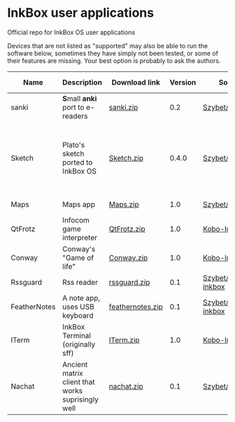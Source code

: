 # InkBox user applications
Official repo for InkBox OS user applications

Devices that are not listed as "supported" may also be able to run the software below, sometimes they have simply not been tested, or some of their features are missing. Your best option is probably to ask the authors.

| Name  | Description | Download link | Version | Source code | Fork | Author | Supported devices |
| - | - | - | - | - | - | - | - |
| sanki | **S**mall **anki** port to e-readers | [sanki.zip](https://github.com/Kobo-InkBox/user-applications/raw/main/download/sanki.zip) | 0.2 | [Szybet/sanki](https://github.com/Szybet/sanki) | :x: | Szybet | all? |
| Sketch | Plato's sketch ported to InkBox OS | [Sketch.zip](https://github.com/Kobo-InkBox/user-applications/raw/main/download/Sketch.zip) | 0.4.0 | [Szybet/sketch-inkbox](https://github.com/Szybet/sketch-inkbox) | :heavy_check_mark: | baskerville/Szybet | n705, n905b, n905c, n613, n236, n437, n306, n873 |
| Maps | Maps app | [Maps.zip](https://github.com/Kobo-InkBox/user-applications/raw/main/download/Maps.zip) | 1.0 | [Szybet/inkbox-maps](https://github.com/Szybet/inkbox-maps) | :heavy_check_mark: | jmfairlie/Szybet/tux-linux | all |
| QtFrotz | Infocom game interpreter | [QtFrotz.zip](https://github.com/Kobo-InkBox/user-applications/raw/main/download/QtFrotz.zip) | 1.0 | [Kobo-InkBox/QtFrotz](https://github.com/Kobo-InkBox/QtFrotz) | :heavy_check_mark: | [BigBoot](https://www.mobileread.com/forums/member.php?u=230467)/tux-linux | all |
| Conway | Conway's "Game of life" | [Conway.zip](https://github.com/Kobo-InkBox/user-applications/raw/main/download/Conway.zip) | 1.0 | [Kobo-InkBox/conway](https://github.com/Kobo-InkBox/conway) | :heavy_check_mark: | tucnak/tux-linux | all |
| Rssguard | Rss reader | [rssguard.zip](https://github.com/Kobo-InkBox/user-applications/raw/main/download/rssguard.zip) | 0.1 | [Szybet/rssguard-inkbox](https://github.com/Szybet/rssguard-inkbox) | :heavy_check_mark: |  martinrotter/Szybet | n306 |
| FeatherNotes | A note app, uses USB keyboard | [feathernotes.zip](https://github.com/Kobo-InkBox/user-applications/raw/main/download/feathernotes.zip) | 0.1 | [Szybet/FeatherNotes-inkbox](https://github.com/Szybet/FeatherNotes-inkbox) | :heavy_check_mark: | tsujan/Szybet | n306 |
| ITerm | InkBox Terminal (originally sff) | [ITerm.zip](https://github.com/Kobo-InkBox/user-applications/raw/main/download/ITerm.zip) | 1.0 | [Kobo-InkBox/sff](https://github.com/Kobo-InkBox/sff) | :heavy_check_mark: | jsbronder/tux-linux | all |
| Nachat | Ancient matrix client that works suprisingly well | [nachat.zip](https://github.com/Kobo-InkBox/user-applications/raw/main/download/nachat.zip) | 0.1 | [Szybet/nachat-inkbox](https://github.com/Szybet/nachat-inkbox) | :heavy_check_mark: |  Ralith/Szybet | all |
